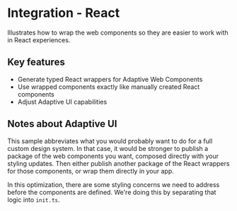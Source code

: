 # Integration - React

Illustrates how to wrap the web components so they are easier to work with in React experiences.

## Key features

- Generate typed React wrappers for Adaptive Web Components
- Use wrapped components exactly like manually created React components
- Adjust Adaptive UI capabilities

## Notes about Adaptive UI

This sample abbreviates what you would probably want to do for a full custom design system. In that case, it would be
stronger to publish a package of the web components you want, composed directly with your styling updates. Then either
publish another package of the React wrappers for those components, or wrap them directly in your app.

In this optimization, there are some styling concerns we need to address before the components are defined. We're doing
this by separating that logic into `init.ts`.
